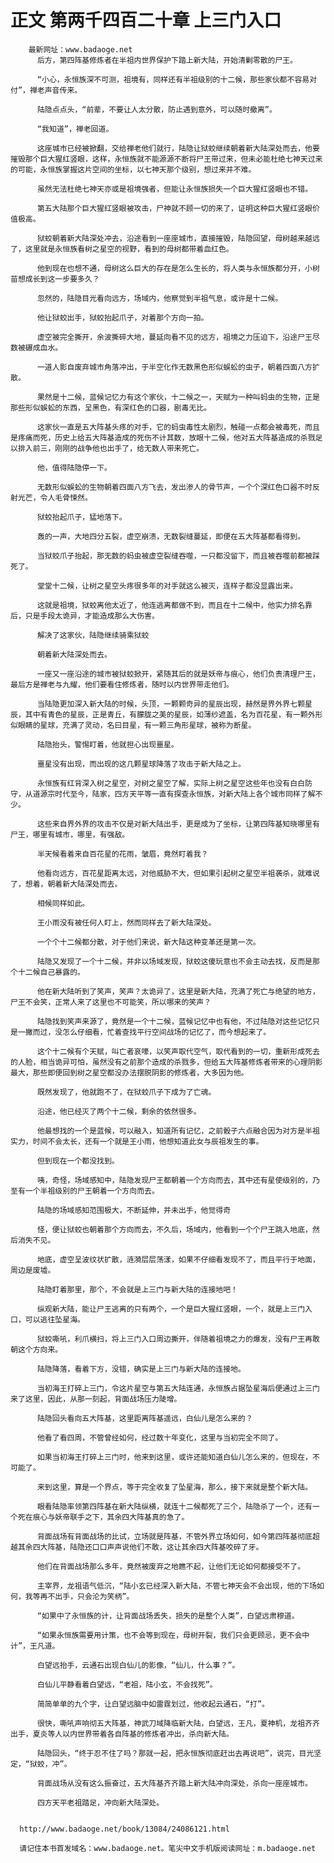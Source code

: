 # 正文 第两千四百二十章 上三门入口
        最新网址：www.badaoge.net
          后方，第四阵基修炼者在半祖内世界保护下踏上新大陆，开始清剿零散的尸王。
      
          “小心，永恒族深不可测，祖境有，同样还有半祖级别的十二候，那些家伙都不容易对付”，禅老声音传来。
      
          陆隐点点头，“前辈，不要让人太分散，防止遇到意外，可以随时撤离”。
      
          “我知道”，禅老回道。
      
          这座城市已经被掀翻，交给禅老他们就行，陆隐让狱蛟继续朝着新大陆深处而去，他要摧毁那个巨大猩红竖眼，这样，永恒族就不能源源不断将尸王带过来，但未必能杜绝七神天过来的可能，永恒族掌握这片空间的坐标，以七神天那个级别，想过来并不难。
      
          虽然无法杜绝七神天亦或是祖境强者，但能让永恒族损失一个巨大猩红竖眼也不错。
      
          第五大陆那个巨大猩红竖眼被攻击，尸神就不顾一切的来了，证明这种巨大猩红竖眼价值极高。
      
          狱蛟朝着新大陆深处冲去，沿途看到一座座城市，直接摧毁，陆隐回望，母树越来越远了，这里就是永恒族看树之星空的视野，看到的母树都带着血红色。
      
          他到现在也想不通，母树这么巨大的存在是怎么生长的，将人类与永恒族都分开，小树苗想成长到这一步要多久？
      
          忽然的，陆隐目光看向远方，场域内，他察觉到半祖气息，或许是十二候。
      
          他让狱蛟出手，狱蛟抬起爪子，对着那个方向一拍。
      
          虚空被完全撕开，余波撕碎大地，蔓延向看不见的远方，祖境之力压迫下，沿途尸王尽数被碾成血水。
      
          一道人影自废弃城市角落冲出，于半空化作无数黑色形似蜈蚣的虫子，朝着四面八方扩散。
      
          果然是十二候，蓝候记忆力有这个家伙，十二候之一，天赋为一种叫蚂虫的生物，正是那些形似蜈蚣的东西，呈黑色，有深红色的口器，剧毒无比。
      
          这家伙一直是五大阵基头疼的对手，它的蚂虫毒性太剧烈，触碰一点都会被毒死，而且是疼痛而死，历史上给五大阵基造成的死伤不计其数，放眼十二候，他对五大阵基造成的杀戮足以排入前三，刚刚的战争他也出手了，给无数人带来死亡。
      
          他，值得陆隐停一下。
      
          无数形似蜈蚣的生物朝着四面八方飞去，发出渗人的骨节声，一个个深红色口器不时反射光芒，令人毛骨悚然。
      
          狱蛟抬起爪子，猛地落下。
      
          轰的一声，大地四分五裂，虚空崩溃，无数裂缝蔓延，即便在五大阵基都看得到。
      
          当狱蛟爪子抬起，那无数的蚂虫被虚空裂缝吞噬，一只都没留下，而且被吞噬前都被踩死了。
      
          堂堂十二候，让树之星空头疼很多年的对手就这么被灭，连样子都没显露出来。
      
          这就是祖境，狱蛟离他太近了，他连逃离都做不到，而且在十二候中，他实力排名靠后，只是手段太诡异，才能造成那么大伤害。
      
          解决了这家伙，陆隐继续骑乘狱蛟
      
          朝着新大陆深处而去。
      
          一座又一座沿途的城市被狱蛟掀开，紧随其后的就是妖帝与痕心，他们负责清理尸王，最后方是禅老与九耀，他们要看住修炼者，随时以内世界带走他们。
      
          当陆隐更加深入新大陆的时候，头顶，一颗颗奇异的星辰出现，赫然是界外界七颗星辰，其中有青色的星辰，正是青丘，有朦胧之美的星辰，如薄纱遮盖，名为百花星，有一颗外形似眼睛的星球，充满了灵动，名曰目星，有一颗三角形星球，被称为断星。
      
          陆隐抬头，警惕盯着，他就担心出现噩星。
      
          噩星没有出现，而出现的这几颗星球降落了攻击于新大陆之上。
      
          永恒族有红背深入树之星空，对树之星空了解，实际上树之星空这些年也没有白白防守，从道源宗时代至今，陆家，四方天平等一直有探查永恒族，对新大陆上各个城市同样了解不少。
      
          这些来自界外界的攻击不仅是对新大陆出手，更是成为了坐标，让第四阵基知晓哪里有尸王，哪里有城市，哪里，有强敌。
      
          半天候看着来自百花星的花雨，皱眉，竟然盯着我？
      
          他看向远方，百花星距离太远，对他威胁不大，但如果引起树之星空半祖袭杀，就难说了，想着，朝着新大陆深处而去。
      
          相候同样如此。
      
          王小雨没有被任何人盯上，然而同样去了新大陆深处。
      
          一个个十二候都分散，对于他们来说，新大陆这种变革还是第一次。
      
          陆隐又发现了一个十二候，并非以场域发现，狱蛟这傻玩意也不会主动去找，反而是那个十二候自己暴露的。
      
          他在新大陆听到了笑声，笑声？太诡异了，这里是新大陆，充满了死亡与绝望的地方，尸王不会笑，正常人来了这里也不可能笑，所以哪来的笑声？
      
          陆隐找到笑声来源了，竟然是一个十二候，蓝候记忆中也有他，不过陆隐对这些记忆只是一撇而过，没怎么仔细看，忙着查找平行空间战场的记忆了，而今想起来了。
      
          这个十二候有个天赋，叫亡者哀嚎，以笑声取代空气，取代看到的一切，重新形成死去的人脸，相当诡异可怕，虽然没有之前那个造成的杀戮多，但给五大阵基修炼者带来的心理阴影最大，那些即便回到树之星空都没办法摆脱阴影的修炼者，大多因为他。
      
          既然发现了，他就跑不了，在狱蛟爪子下成为了亡魂。
      
          沿途，他已经灭了两个十二候，剩余的依然很多。
      
          他最想找的一个是蓝候，可以融入，知道所有记忆，之前骰子六点融合因为对方是半祖实力，时间不会太长，还有一个就是王小雨，他想知道此女与辰祖发生的事。
      
          但到现在一个都没找到。
      
          咦，奇怪，场域感知中，陆隐发现尸王都朝着一个方向而去，其中还有星使级别的，乃至有一个半祖级别的尸王朝着一个方向而去。
      
          陆隐的场域感知范围极大，不断延伸，并未出手，他觉得奇
      
          怪，便让狱蛟也朝着那个方向而去，不久后，场域内，他看到一个个尸王跳入地底，然后消失不见。
      
          地底，虚空呈波纹状扩散，涟漪层层荡漾，如果不仔细看发现不了，而且平行于地面，周边是废墟。
      
          陆隐盯着那里，那个，不会就是上三门与新大陆的连接地吧！
      
          纵观新大陆，能让尸王逃离的只有两个，一个是巨大猩红竖眼，一个，就是上三门入口，可以逃往坠星海。
      
          狱蛟嘶吼，利爪横扫，将上三门入口周边撕开，伴随着祖境之力的爆发，没有尸王再敢朝这个方向来。
      
          陆隐降落，看着下方，没错，确实是上三门与新大陆的连接地。
      
          当初海王打碎上三门，令这片星空与第五大陆连通，永恒族占据坠星海后便通过上三门来了这里，因此，从那一刻起，背面战场压力陡增。
      
          陆隐回头看向五大阵基，这里距离阵基遥远，白仙儿是怎么来的？
      
          他看了看四周，不管曾经如何，经过数十年变化，这里与当初完全不同了。
      
          如果当初海王打碎上三门时，他来到这里，或许还能知道白仙儿怎么来的，但现在，不可能了。
      
          来到这里，算是一个界点，等于完全收复了坠星海，那么，接下来就是整个新大陆。
      
          眼看陆隐率领第四阵基在新大陆纵横，就连十二候都死了三个，陆隐杀了一个，还有一个死在痕心与妖帝联手之下，其余四大阵基真的急了。
      
          背面战场有背面战场的比试，立场就是阵基，不管外界立场如何，如今第四阵基彻底超越其余四大阵基，陆隐还口口声声说他们不敢，这让其余四大阵基咬碎了牙。
      
          他们在背面战场那么多年，竟然被废弃之地瞧不起，让他们无论如何都接受不了。
      
          主宰界，龙祖语气低沉，“陆小玄已经深入新大陆，不管七神天会不会出现，他的下场如何，我等再不出手，只会沦为笑柄”。
      
          “如果中了永恒族的计，让背面战场丢失，损失的是整个人类”，白望远肃穆道。
      
          “如果永恒族需要用计策，也不会等到现在，母树开裂，我们只会更顾忌，更不会中计”，王凡道。
      
          白望远抬手，云通石出现白仙儿的影像，“仙儿，什么事？”。
      
          白仙儿平静看着白望远，“老祖，陆小玄，不会找死”。
      
          简简单单的九个字，让白望远脑中如雷霆划过，他收起云通石，“打”。
      
          很快，嘶吼声响彻五大阵基，神武刀域降临新大陆，白望远，王凡，夏神机，龙祖齐齐出手，夏炎等人以内世界带着各自阵基的修炼者冲出，杀向新大陆。
      
          陆隐回头，“终于忍不住了吗？那就一起，把永恒族彻底赶出去再说吧”，说完，目光坚定，“狱蛟，冲”。
      
          背面战场从没有这么振奋过，五大阵基齐齐踏上新大陆冲向深处，杀向一座座城市。
      
          四方天平老祖踏足，冲向新大陆深处。
      
      
      http://www.badaoge.net/book/13084/24086121.html
      
      请记住本书首发域名：www.badaoge.net。笔尖中文手机版阅读网址：m.badaoge.net